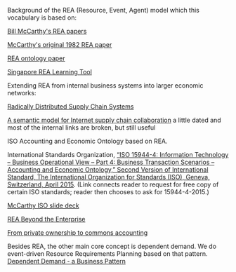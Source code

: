 Background of the REA (Resource, Event, Agent) model which this vocabulary is based on:

[Bill McCarthy's REA papers](https://www.williamemccarthy.com/)

[McCarthy's original 1982 REA paper](../linked-docs/REA+Accounting+Model_A+Generalized+Framework+for+Accounting+Systems+in+a+Shared+Data+Environment_1982.pdf)

[REA ontology paper](../linked-docs/The+Ontological+Foundations+of+REA+Enterprise+Information+Systems_2000.pdf)

[Singapore REA Learning Tool](http://smu.sg/rea)

Extending REA from internal business systems into larger economic networks:

[Radically Distributed Supply Chain Systems](http://www.jeffsutherland.org/oopsla97/haugen.html)

[A semantic model for Internet supply chain collaboration](../linked-docs/REA_+A+Semantic+Model+for+Internet+Supply+Chain+Collaboration_2000.pdf) a little dated and most of the internal links are broken, but still useful

ISO Accounting and Economic Ontology based on REA. 

International Standards Organization, [“ISO 15944-4: Information Technology – Business Operational View – Part 4: Business Transaction Scenarios – Accounting and Economic Ontology,” Second Version of International Standard, The International Organization for Standards (ISO), Geneva, Switzerland, April 2015](https://standards.iso.org/ittf/PubliclyAvailableStandards/).  (Link connects reader to request for free copy of certain ISO standards; reader then chooses to ask for 15944-4-2015.)

[McCarthy ISO slide deck](../linked-docs/REA-Ontology_ISO-15944-4--BillMcCarthy_20131107.pdf)

[REA Beyond the Enterprise](http://mikorizal.org/BeyondTheEnterprise.html)

[From private ownership to commons accounting](http://mikorizal.org/Fromprivateownershipaccountingtocommonsaccoun.html)

Besides REA, the other main core concept is dependent demand. We do event-driven Resource Requirements Planning based on that pattern.  [Dependent Demand - a Business Pattern](../linked-docs/dependent_demand.pdf)
